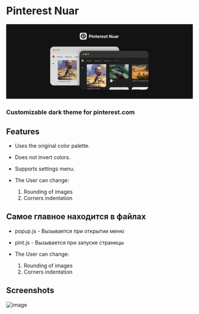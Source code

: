 # Pinterest Nuar
![Main](./img/VERY_BIG.png)
### Customizable dark theme for pinterest.com

## Features
- Uses the original color palette.
- Does not invert colors.
- Supports settings menu.

- The User can change: 
    1. Rounding of images
    2. Corners indentation
    
## Самое главное находится в файлах
- popup.js - Вызывается при открытии меню
- pint.js - Вызывается при запуске страницы

- The User can change: 
    1. Rounding of images
    2. Corners indentation
## Screenshots
![image](https://user-images.githubusercontent.com/58411554/181499145-d95b2059-97d4-48fe-aec9-ea9a69503f5e.png)
